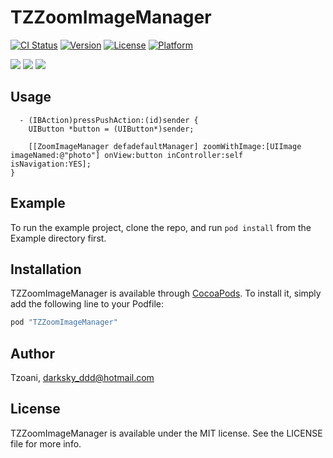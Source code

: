 # TZZoomImageManager

[![CI Status](http://img.shields.io/travis/Tzoani/TZZoomImageManager.svg?style=flat)](https://travis-ci.org/Tzoani/TZZoomImageManager)
[![Version](https://img.shields.io/cocoapods/v/TZZoomImageManager.svg?style=flat)](http://cocoapods.org/pods/TZZoomImageManager)
[![License](https://img.shields.io/cocoapods/l/TZZoomImageManager.svg?style=flat)](http://cocoapods.org/pods/TZZoomImageManager)
[![Platform](https://img.shields.io/cocoapods/p/TZZoomImageManager.svg?style=flat)](http://cocoapods.org/pods/TZZoomImageManager)

[![](https://dl.dropboxusercontent.com/s/jbk1xd4pw2m2czd/iPhone_Modal.png)](iPhone_Modal.png)
[![](https://dl.dropboxusercontent.com/s/bunor887yg8gs45/iPhone_Push.png)](iPhone_Push.png)
[![](https://dl.dropboxusercontent.com/s/yzuu6pcfucbzqh6/iPad_PopOver.png)](iPad_PopOver.png)

## Usage

```ObjC
  - (IBAction)pressPushAction:(id)sender {
    UIButton *button = (UIButton*)sender;
    
    [[ZoomImageManager defadefaultManager] zoomWithImage:[UIImage imageNamed:@"photo"] onView:button inController:self isNavigation:YES];
}
```

## Example

To run the example project, clone the repo, and run `pod install` from the Example directory first.

## Installation

TZZoomImageManager is available through [CocoaPods](http://cocoapods.org). To install
it, simply add the following line to your Podfile:

```ruby
pod "TZZoomImageManager"
```

## Author

Tzoani, darksky_ddd@hotmail.com

## License

TZZoomImageManager is available under the MIT license. See the LICENSE file for more info.

